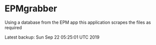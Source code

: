 # EPMgrabber
Using a database from the EPM app this application scrapes the files as required


Latest backup: Sun Sep 22 05:25:01 UTC 2019

